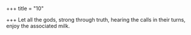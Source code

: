 +++
title = "10"

+++
Let all the gods, strong through truth, hearing the calls in their turns, enjoy the associated milk.